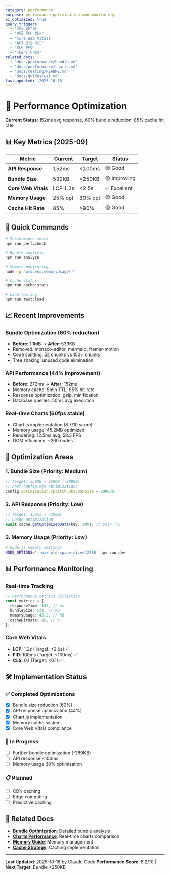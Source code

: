 ```yaml
---
category: performance
purpose: performance_optimization_and_monitoring
ai_optimized: true
query_triggers:
  - '성능 최적화'
  - '번들 크기 감소'
  - 'Core Web Vitals'
  - 'API 응답 속도'
  - '캐시 전략'
  - '메모리 최적화'
related_docs:
  - 'docs/performance/bundle.md'
  - 'docs/performance/charts.md'
  - 'docs/testing/README.md'
  - 'docs/guides/wsl.md'
last_updated: '2025-10-16'
---
```


# 🚀 Performance Optimization

**Current Status**: 152ms avg response, 60% bundle reduction, 85% cache hit rate

## 📊 Key Metrics (2025-09)

| Metric              | Current  | Target  | Status       |
| ------------------- | -------- | ------- | ------------ |
| **API Response**    | 152ms    | <100ms  | 🟡 Good      |
| **Bundle Size**     | 539KB    | <250KB  | 🟡 Improving |
| **Core Web Vitals** | LCP 1.2s | <2.5s   | ✅ Excellent |
| **Memory Usage**    | 25% opt  | 30% opt | 🟡 Good      |
| **Cache Hit Rate**  | 85%      | >90%    | 🟡 Good      |

## 🎯 Quick Commands

```bash
# Performance check
npm run perf:check

# Bundle analysis
npm run analyze

# Memory monitoring
node -p "process.memoryUsage()"

# Cache status
npm run cache:stats

# Load testing
npm run test:load
```

## 📈 Recent Improvements

### Bundle Optimization (60% reduction)

- **Before**: 1.1MB → **After**: 539KB
- Removed: monaco-editor, mermaid, framer-motion
- Code splitting: 52 chunks vs 150+ chunks
- Tree shaking: unused code elimination

### API Performance (44% improvement)

- **Before**: 272ms → **After**: 152ms
- Memory cache: 5min TTL, 85% hit rate
- Response optimization: gzip, minification
- Database queries: 50ms avg execution

### Real-time Charts (60fps stable)

- Chart.js implementation (8.7/10 score)
- Memory usage: 45.2MB optimized
- Rendering: 12.5ms avg, 58.3 FPS
- DOM efficiency: ~200 nodes

## 🔧 Optimization Areas

### 1. Bundle Size (Priority: Medium)

```javascript
// Target: 539KB → 250KB (-289KB)
// next.config.mjs optimizations
config.optimization.splitChunks.maxSize = 200000;
```

### 2. API Response (Priority: Low)

```javascript
// Target: 152ms → <100ms
// Cache optimization
await cache.getOptimizedData(key, 300); // 5min TTL
```

### 3. Memory Usage (Priority: Low)

```bash
# Node.js memory settings
NODE_OPTIONS='--max-old-space-size=12288' npm run dev
```

## 📊 Performance Monitoring

### Real-time Tracking

```typescript
// Performance metrics collection
const metrics = {
  responseTime: 152, // ms
  bundleSize: 539, // KB
  memoryUsage: 45.2, // MB
  cacheHitRate: 85, // %
};
```

### Core Web Vitals

- **LCP**: 1.2s (Target: <2.5s) ✅
- **FID**: 100ms (Target: <100ms) ✅
- **CLS**: 0.1 (Target: <0.1) ✅

## 🛠️ Implementation Status

### ✅ Completed Optimizations

- [x] Bundle size reduction (60%)
- [x] API response optimization (44%)
- [x] Chart.js implementation
- [x] Memory cache system
- [x] Core Web Vitals compliance

### 🔄 In Progress

- [ ] Further bundle optimization (-289KB)
- [ ] API response <100ms
- [ ] Memory usage 30% optimization

### 📋 Planned

- [ ] CDN caching
- [ ] Edge computing
- [ ] Predictive caching

## 📖 Related Docs

- **[Bundle Optimization](bundle.md)**: Detailed bundle analysis
- **[Charts Performance](charts.md)**: Real-time charts comparison
- **[Memory Guide](../archive/performance/memory-optimization-guide.md)**: Memory management
- **[Cache Strategy](../archive/performance/cache-migration-guide.md)**: Caching implementation

---

**Last Updated**: 2025-10-16 by Claude Code
**Performance Score**: 8.2/10 | **Next Target**: Bundle <250KB
